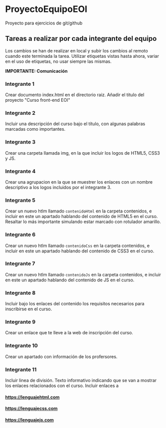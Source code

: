 # ProyectoEquipoEOI
Proyecto para ejercicios de git/github

## Tareas a realizar por cada integrante del equipo
Los cambios se han de realizar en local y subir los cambios al remoto cuando este terminada la tarea.
Utilizar etiquetas vistas hasta ahora, variar en el uso de etiquetas, no usar siempre las mismas.

**IMPORTANTE: Comunicación**

### Integrante 1
Crear documento index.html en el directorio raiz. 
Añadir el titulo del proyecto "Curso front-end EOI"

### Integrante 2
Incluir una descripción del curso bajo el título, con algunas palabras marcadas como importantes.

### Integrante 3
Crear una carpeta llamada img, en la que incluir los logos de HTML5, CSS3 y JS.

### Integrante 4
Crear una agrupacion en la que se muestrer los enlaces con un nombre descriptivo a los logos incluidos por el integrante 3.

### Integrante 5 
Crear un nuevo htlm llamado `contenidoHtml` en la carpeta contenidos, e incluir en este un apartado hablando del contenido de HTML5 en el curso. Resaltar lo más importante simulando estar marcado con rotulador amarillo.

### Integrante 6
Crear un nuevo htlm llamado `contenidoCss` en la carpeta contenidos, e incluir en este un apartado hablando del contenido de CSS3 en el curso.

### Integrante 7
Crear un nuevo htlm llamado `contenidoJs` en la carpeta contenidos, e incluir en este un apartado hablando del contenido de JS en el curso.

### Integrante 8
Incluir bajo los enlaces del contenido los requisitos necesarios para inscribirse en el curso.

### Integrante 9
Crear un enlace que te lleve a la web de inscripción del curso.

### Integrante 10
Crear un apartado con información de los profersores.

### Integrante 11
Incluir linea de división.
Texto informativo indicando que se van a mostrar los enlaces relacionados con el curso.
Incluir enlaces a 
#### https://lenguajehtml.com
#### https://lenguajecss.com
#### https://lenguajejs.com
